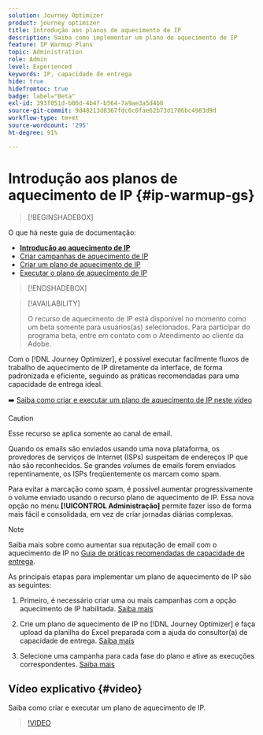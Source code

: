```yaml
---
solution: Journey Optimizer
product: journey optimizer
title: Introdução aos planos de aquecimento de IP
description: Saiba como implementar um plano de aquecimento de IP
feature: IP Warmup Plans
topic: Administration
role: Admin
level: Experienced
keywords: IP, capacidade de entrega
hide: true
hidefromtoc: true
badge: label="Beta"
exl-id: 393f051d-b86d-4b4f-b564-7a9ae3a5d4b8
source-git-commit: 9d48213d8367fdc6c0fae62b73d1706bc4983d9d
workflow-type: tm+mt
source-wordcount: '295'
ht-degree: 91%

---
```


# Introdução aos planos de aquecimento de IP {#ip-warmup-gs}

>[!BEGINSHADEBOX]

O que há neste guia de documentação:

* **[Introdução ao aquecimento de IP](ip-warmup-gs.md)**
* [Criar campanhas de aquecimento de IP](ip-warmup-campaign.md)
* [Criar um plano de aquecimento de IP](ip-warmup-plan.md)
* [Executar o plano de aquecimento de IP](ip-warmup-execution.md)

>[!ENDSHADEBOX]

>[!AVAILABILITY]
>
>O recurso de aquecimento de IP está disponível no momento como um beta somente para usuários(as) selecionados. Para participar do programa beta, entre em contato com o Atendimento ao cliente da Adobe.

Com o [!DNL Journey Optimizer], é possível executar facilmente fluxos de trabalho de aquecimento de IP diretamente da interface, de forma padronizada e eficiente, seguindo as práticas recomendadas para uma capacidade de entrega ideal.

➡️ [Saiba como criar e executar um plano de aquecimento de IP neste vídeo](#video)

>[!CAUTION]
>
>Esse recurso se aplica somente ao canal de email.

Quando os emails são enviados usando uma nova plataforma, os provedores de serviços de Internet (ISPs) suspeitam de endereços IP que não são reconhecidos. Se grandes volumes de emails forem enviados repentinamente, os ISPs freqüentemente os marcam como spam.

Para evitar a marcação como spam, é possível aumentar progressivamente o volume enviado usando o recurso plano de aquecimento de IP. Essa nova opção no menu **[!UICONTROL Administração]** permite fazer isso de forma mais fácil e consolidada, em vez de criar jornadas diárias complexas.

>[!NOTE]
>
>Saiba mais sobre como aumentar sua reputação de email com o aquecimento de IP no [Guia de práticas recomendadas de capacidade de entrega](https://experienceleague.adobe.com/docs/deliverability-learn/deliverability-best-practice-guide/additional-resources/generic-resources/increase-reputation-with-ip-warming.html?lang=pt-BR).

<!--
Benefits

* Standardization on Campaign which will be easy for practitioners too > why?

* No more pain of creating queries, audiences and testing those as system will create the audiences. 

* Ease of excluding domains and changing the plan with help of simple toggles to exclude OR by editing numbers inline or create new phases or reupload plan if drastic change. No more pain of editing audience definitions, journey conditions

* There is an expectation that with this, it will ease around 30% of effort and will be much better experience for consultant/partner/practitioner - right from planning to execution to reporting
-->

As principais etapas para implementar um plano de aquecimento de IP são as seguintes:

1. Primeiro, é necessário criar uma ou mais campanhas com a opção aquecimento de IP habilitada. [Saiba mais](ip-warmup-campaign.md)

1. Crie um plano de aquecimento de IP no [!DNL Journey Optimizer] e faça upload da planilha do Excel preparada com a ajuda do consultor(a) de capacidade de entrega. [Saiba mais](ip-warmup-plan.md)

1. Selecione uma campanha para cada fase do plano e ative as execuções correspondentes. [Saiba mais](ip-warmup-execution.md)

## Vídeo explicativo {#video}

Saiba como criar e executar um plano de aquecimento de IP.

>[!VIDEO](https://video.tv.adobe.com/v/3425965/?quality=12&learn=on)
